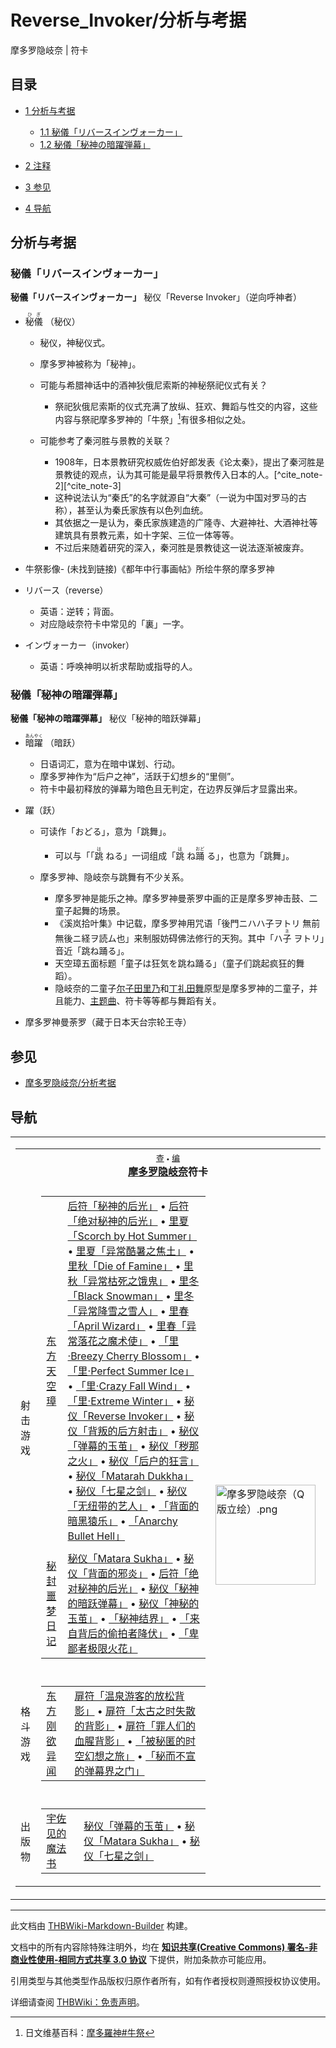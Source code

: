 # Reverse_Invoker/分析与考据

<!-- source html: G:\repos\THBWiki-Markdown-Builder\THBWikiMarkdown\Temp\main\4\4a\ns0%3AReverse_Invoker%2F%E5%88%86%E6%9E%90%E4%B8%8E%E8%80%83%E6%8D%AE.html -->

摩多罗隐岐奈 | 符卡


## 目录

- [1 分析与考据](#分析与考据)

  - [1.1 秘儀「リバースインヴォーカー」](#秘儀「リバースインヴォーカー」)
  - [1.2 秘儀「秘神の暗躍弾幕」](#秘儀「秘神の暗躍弾幕」)



- [2 注释](#注释)
- [3 参见](#参见)
- [4 导航](#导航)





## 分析与考据

### 秘儀「リバースインヴォーカー」
  
 **秘儀「リバースインヴォーカー」**  秘仪「Reverse Invoker」（逆向呼神者） 
  

- <ruby lang="ja"><rb>秘儀</rb><rp> (</rp><rt>ひぎ</rt><rp>) </rp></ruby>
（秘仪）
  - 秘仪，神秘仪式。
  - 摩多罗神被称为「秘神」。
  - 可能与希腊神话中的酒神狄俄尼索斯的神秘祭祀仪式有关？
    - 祭祀狄俄尼索斯的仪式充满了放纵、狂欢、舞蹈与性交的内容，这些内容与祭祀摩多罗神的「牛祭」[^cite_note-1]有很多相似之处。

  - 可能参考了秦河胜与景教的关联？
    - 1908年，日本景教研究权威佐伯好郎发表《论太秦》，提出了秦河胜是景教徒的观点，认为其可能是最早将景教传入日本的人。[^cite_note-2][^cite_note-3]
    - 这种说法认为“秦氏”的名字就源自“大秦”（一说为中国对罗马的古称），甚至认为秦氏家族有以色列血统。
    - 其依据之一是认为，秦氏家族建造的广隆寺、大避神社、大酒神社等建筑具有景教元素，如十字架、三位一体等等。
    - 不过后来随着研究的深入，秦河胜是景教徒这一说法逐渐被废弃。



- [](./文件-牛祭影像.jpg.md)牛祭影像-  (未找到链接)《都年中行事画帖》所绘牛祭的摩多罗神

- リバース（reverse）
  - 英语：逆转；背面。
  - 对应隐岐奈符卡中常见的「裏」一字。

- インヴォーカー（invoker）
  - 英语：呼唤神明以祈求帮助或指导的人。



### 秘儀「秘神の暗躍弾幕」
  
 **秘儀「秘神の暗躍弾幕」**  秘仪「秘神的暗跃弹幕」
  

- <ruby lang="ja"><rb>暗躍</rb><rp> (</rp><rt>あんやく</rt><rp>) </rp></ruby>
（暗跃）
  - 日语词汇，意为在暗中谋划、行动。
  - 摩多罗神作为“后户之神”，活跃于幻想乡的“里侧”。
  - 符卡中最初释放的弹幕为暗色且无判定，在边界反弹后才显露出来。

- 躍（跃）
  - 可读作「おどる」，意为「跳舞」。
    - 可以与「「<ruby lang="ja"><rb>跳</rb><rp> (</rp><rt>は</rt><rp>) </rp></ruby>
ねる」一词组成「<ruby lang="ja"><rb>跳</rb><rp> (</rp><rt>は</rt><rp>) </rp></ruby>
ね<ruby lang="ja"><rb>踊</rb><rp> (</rp><rt>おど</rt><rp>) </rp></ruby>
る」，也意为「跳舞」。

  - 摩多罗神、隐岐奈与跳舞有不少关系。
    - 摩多罗神是能乐之神。摩多罗神曼荼罗中画的正是摩多罗神击鼓、二童子起舞的场景。
    - 《溪岚拾叶集》中记载，摩多罗神用咒语「後門ニハハ子ヲトリ 無前無後ニ経ヲ読ム也」来制服妨碍佛法修行的天狗。其中「ハ<ruby lang="ja"><rb>子</rb><rp> (</rp><rt>ネ</rt><rp>) </rp></ruby>
ヲトリ」音近「跳ね踊る」。
    - 天空璋五面标题「童子は狂気を跳ね踊る」（童子们跳起疯狂的舞蹈）。
    - 隐岐奈的二童子[尔子田里乃](./尔子田里乃.md)和[丁礼田舞](./丁礼田舞.md)原型是摩多罗神的二童子，并且能力、[主题曲](./Crazy_Back_Dancers.md)、符卡等等都与舞蹈有关。



- [](./文件-摩多罗神曼荼罗.jpg.md)摩多罗神曼荼罗（藏于日本天台宗轮王寺）


[^cite_note-1]: 日文维基百科：[摩多羅神#牛祭](https://en.wikipedia.org/wiki/ja:摩多羅神#.E7.89.9B.E7.A5.AD)


## 参见
- [摩多罗隐岐奈/分析考据](./摩多罗隐岐奈-分析考据.md)


## 导航

<table><tbody><tr><td><table cellspacing="0" class="nowraplinks mw-collapsible mw-collapsed" style="width:100%;;;"><tbody><tr><th style=";" colspan="3" class="navbox-title"><div class="navbar"><div class="noprint plainlinksneverexpand" style="background-color:transparent; padding:0; font-weight:normal; font-size:80%; white-space:nowrap;"><a href="./模板-摩多罗隐岐奈符卡导航.md" title="模板:摩多罗隐岐奈符卡导航"><span style=";;border:none;" title="查看这个模板">查</span></a>&#160;<span style="font-size:80%;">•</span>&#160;<a href="/index.php?title=%E6%A8%A1%E6%9D%BF:%E6%91%A9%E5%A4%9A%E7%BD%97%E9%9A%90%E5%B2%90%E5%A5%88%E7%AC%A6%E5%8D%A1%E5%AF%BC%E8%88%AA&amp;action=edit"><span style=";;border:none;" title="您可以编辑这个模板。请在储存变更之前先预览">编</span></a></div></div><span><a href="./摩多罗隐岐奈.md" title="摩多罗隐岐奈">摩多罗隐岐奈</a>符卡</span></th></tr><tr><td></td></tr><tr><td class="navbox-group" style=";;">射击游戏</td><td style=";;" class="navbox-list navbox-odd"><div></div><table cellspacing="0" class="nowraplinks navbox-subgroup" style="width:100%;;;;"><tbody><tr><td class="navbox-group" style=";;"><div><a href="./东方天空璋.md" title="东方天空璋">东方天空璋</a></div></td><td style=";;" class="navbox-list navbox-odd"><div><a href="./秘神的后光.md" title="秘神的后光" unred="">后符「秘神的后光」</a> &#8226; <a href="./秘神的后光.md" title="秘神的后光" unred="">后符「绝对秘神的后光」</a> &#8226; <a href="./Scorch_by_Hot_Summer.md" title="Scorch by Hot Summer" unred="">里夏「Scorch by Hot Summer」</a> &#8226; <a href="./Scorch_by_Hot_Summer.md" title="Scorch by Hot Summer" unred="">里夏「异常酷暑之焦土」</a> &#8226; <a href="./Die_of_Famine.md" title="Die of Famine" unred="">里秋「Die of Famine」</a> &#8226; <a href="./Die_of_Famine.md" title="Die of Famine" unred="">里秋「异常枯死之饿鬼」</a> &#8226; <a href="./Black_Snowman.md" title="Black Snowman" unred="">里冬「Black Snowman」</a> &#8226; <a href="./Black_Snowman.md" title="Black Snowman" unred="">里冬「异常降雪之雪人」</a> &#8226; <a href="./April_Wizard.md" title="April Wizard" unred="">里春「April Wizard」</a> &#8226; <a href="./April_Wizard.md" title="April Wizard" unred="">里春「异常落花之魔术使」</a> &#8226; <a href="./里·Breezy_Cherry_Blossom.md" title="里·Breezy Cherry Blossom" unred="">「里·Breezy Cherry Blossom」</a> &#8226; <a href="./里·Perfect_Summer_Ice.md" title="里·Perfect Summer Ice" unred="">「里·Perfect Summer Ice」</a> &#8226; <a href="./里·Crazy_Fall_Wind.md" title="里·Crazy Fall Wind" unred="">「里·Crazy Fall Wind」</a> &#8226; <a href="./里·Extreme_Winter.md" title="里·Extreme Winter" unred="">「里·Extreme Winter」</a> &#8226; <a href="./Reverse_Invoker.md" title="Reverse Invoker" unred="">秘仪「Reverse Invoker」</a> &#8226; <a href="./背叛的后方射击.md" title="背叛的后方射击" unred="">秘仪「背叛的后方射击」</a> &#8226; <a href="./弹幕的玉茧.md" title="弹幕的玉茧" unred="">秘仪「弹幕的玉茧」</a> &#8226; <a href="./秽那之火.md" title="秽那之火" unred="">秘仪「秽那之火」</a> &#8226; <a href="./后户的狂言.md" title="后户的狂言" unred="">秘仪「后户的狂言」</a> &#8226; <a href="./Matarah_Dukkha.md" title="Matarah Dukkha" unred="">秘仪「Matarah Dukkha」</a> &#8226; <a href="./七星之剑.md" title="七星之剑" unred="">秘仪「七星之剑」</a> &#8226; <a href="./无纽带的艺人.md" title="无纽带的艺人" unred="">秘仪「无纽带的艺人」</a> &#8226; <a href="./背面的暗黑猿乐.md" title="背面的暗黑猿乐" unred="">「背面的暗黑猿乐」</a> &#8226; <a href="./Anarchy_Bullet_Hell.md" title="Anarchy Bullet Hell" unred="">「Anarchy Bullet Hell」</a></div></td></tr><tr><td></td></tr><tr><td class="navbox-group" style=";;"><div><a href="./秘封噩梦日记.md" title="秘封噩梦日记">秘封噩梦日记</a></div></td><td style=";;" class="navbox-list navbox-even"><div><a href="./Matarah_Dukkha.md" title="Matarah Dukkha" unred="">秘仪「Matara Sukha」</a> &#8226; <a href="./秽那之火.md" title="秽那之火" unred="">秘仪「背面的邪炎」</a> &#8226; <a href="./秘神的后光.md" title="秘神的后光" unred="">后符「绝对秘神的后光」</a> &#8226; <a href="./Reverse_Invoker.md" title="Reverse Invoker" unred="">秘仪「秘神的暗跃弹幕」</a> &#8226; <a href="./弹幕的玉茧.md" title="弹幕的玉茧" unred="">秘仪「神秘的玉茧」</a> &#8226; <a href="./秘神结界.md" title="秘神结界" unred="">「秘神结界」</a> &#8226; <a href="./来自背后的偷拍者降伏.md" title="来自背后的偷拍者降伏" unred="">「来自背后的偷拍者降伏」</a> &#8226; <a href="./卑鄙者极限火花.md" title="卑鄙者极限火花" unred="">「卑鄙者极限火花」</a></div></td></tr></tbody></table><div></div></td><td class="navbox-image" style="" rowspan="5"><a href="./文件-摩多罗隐岐奈（Q版立绘）.png.md" class="image"><img alt="摩多罗隐岐奈（Q版立绘）.png" src="https://upload.thwiki.cc/thumb/1/1a/%E6%91%A9%E5%A4%9A%E7%BD%97%E9%9A%90%E5%B2%90%E5%A5%88%EF%BC%88Q%E7%89%88%E7%AB%8B%E7%BB%98%EF%BC%89.png/160px-%E6%91%A9%E5%A4%9A%E7%BD%97%E9%9A%90%E5%B2%90%E5%A5%88%EF%BC%88Q%E7%89%88%E7%AB%8B%E7%BB%98%EF%BC%89.png" decoding="async" loading="lazy" width="160" height="160" srcset="https://upload.thwiki.cc/thumb/1/1a/%E6%91%A9%E5%A4%9A%E7%BD%97%E9%9A%90%E5%B2%90%E5%A5%88%EF%BC%88Q%E7%89%88%E7%AB%8B%E7%BB%98%EF%BC%89.png/240px-%E6%91%A9%E5%A4%9A%E7%BD%97%E9%9A%90%E5%B2%90%E5%A5%88%EF%BC%88Q%E7%89%88%E7%AB%8B%E7%BB%98%EF%BC%89.png 1.5x, https://upload.thwiki.cc/thumb/1/1a/%E6%91%A9%E5%A4%9A%E7%BD%97%E9%9A%90%E5%B2%90%E5%A5%88%EF%BC%88Q%E7%89%88%E7%AB%8B%E7%BB%98%EF%BC%89.png/320px-%E6%91%A9%E5%A4%9A%E7%BD%97%E9%9A%90%E5%B2%90%E5%A5%88%EF%BC%88Q%E7%89%88%E7%AB%8B%E7%BB%98%EF%BC%89.png 2x" data-file-width="500" data-file-height="500"></a></td></tr><tr><td></td></tr><tr><td class="navbox-group" style=";;">格斗游戏</td><td style=";;" class="navbox-list navbox-even"><div></div><table cellspacing="0" class="nowraplinks navbox-subgroup" style="width:100%;;;;"><tbody><tr><td class="navbox-group" style=";;"><div><a href="./东方刚欲异闻.md" title="东方刚欲异闻">东方刚欲异闻</a></div></td><td style=";;" class="navbox-list navbox-odd"><div><a href="./温泉游客的放松背影.md" title="温泉游客的放松背影" unred="">扉符「温泉游客的放松背影」</a> &#8226; <a href="./太古之时失散的背影.md" title="太古之时失散的背影" unred="">扉符「太古之时失散的背影」</a> &#8226; <a href="./罪人们的血腥背影.md" title="罪人们的血腥背影" unred="">扉符「罪人们的血腥背影」</a> &#8226; <a href="./被秘匿的时空幻想之旅.md" title="被秘匿的时空幻想之旅" unred="">「被秘匿的时空幻想之旅」</a> &#8226; <a href="./秘而不宣的弹幕界之门.md" title="秘而不宣的弹幕界之门" unred="">「秘而不宣的弹幕界之门」</a></div></td></tr></tbody></table><div></div></td></tr><tr><td></td></tr><tr><td class="navbox-group" style=";;">出版物</td><td style=";;" class="navbox-list navbox-odd"><div></div><table cellspacing="0" class="nowraplinks navbox-subgroup" style="width:100%;;;;"><tbody><tr><td class="navbox-group" style=";;"><div><a href="./The_Grimoire_of_Usami.md" title="The Grimoire of Usami" unred="">宇佐见的魔法书</a></div></td><td style=";;" class="navbox-list navbox-odd"><div><a href="./弹幕的玉茧.md" title="弹幕的玉茧" unred="">秘仪「弹幕的玉茧」</a> &#8226; <a href="./Matarah_Dukkha.md" title="Matarah Dukkha" unred="">秘仪「Matara Sukha」</a> &#8226; <a href="./七星之剑.md" title="七星之剑" unred="">秘仪「七星之剑」</a></div></td></tr></tbody></table><div></div></td></tr></tbody></table></td></tr></tbody></table>






---

此文档由 [THBWiki-Markdown-Builder](https://github.com/Delsin-Yu/THBWiki-Markdown-Builder) 构建。

文档中的所有内容除特殊注明外，均在 [**知识共享(Creative Commons) 署名-非商业性使用-相同方式共享 3.0 协议**](https://creativecommons.org/licenses/by-sa/3.0/deed.zh-hans) 下提供，附加条款亦可能应用。

引用类型与其他类型作品版权归原作者所有，如有作者授权则遵照授权协议使用。

详细请查阅 [THBWiki：免责声明](https://thbwiki.cc/THBWiki:%E5%85%8D%E8%B4%A3%E5%A3%B0%E6%98%8E)。


